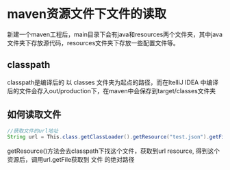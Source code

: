 # maven资源文件下文件的读取
新建一个maven工程后，main目录下会有java和resources两个文件夹，其中java文件夹下存放源代码，resources文件夹下存放一些配置文件等。
## classpath
classpath是编译后的 以 classes 文件夹为起点的路径，而在ItelliJ IDEA 中编译后的文件会存入out/production下，在maven中会保存到target/classes文件夹
## 如何读取文件
```Java
//获取文件的url地址
String url = This.class.getClassLoader().getResource("test.json").getFile();
```
getResource()方法会去classpath下找这个文件，获取到url resource, 得到这个资源后，调用url.getFile获取到 文件 的绝对路径
